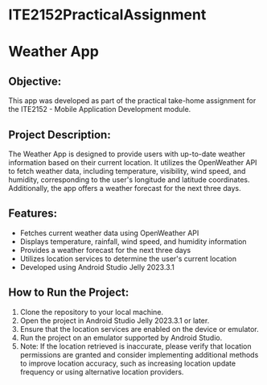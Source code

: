 

# ITE2152PracticalAssignment

# Weather App

## Objective:
This app was developed as part of the practical take-home assignment for the ITE2152 - Mobile Application Development module.

## Project Description:
The Weather App is designed to provide users with up-to-date weather information based on their current location. It utilizes the OpenWeather API to fetch weather data, including temperature, visibility, wind speed, and humidity, corresponding to the user's longitude and latitude coordinates. Additionally, the app offers a weather forecast for the next three days.

## Features:
- Fetches current weather data using OpenWeather API
- Displays temperature, rainfall, wind speed, and humidity information
- Provides a weather forecast for the next three days
- Utilizes location services to determine the user's current location
- Developed using Android Studio Jelly 2023.3.1

## How to Run the Project:
1. Clone the repository to your local machine.
2. Open the project in Android Studio Jelly 2023.3.1 or later.
3. Ensure that the location services are enabled on the device or emulator.
4. Run the project on an emulator supported by Android Studio.
5. Note: If the location retrieved is inaccurate, please verify that location permissions are granted and consider implementing additional methods to improve location accuracy, such as increasing location update frequency or using alternative location providers.
